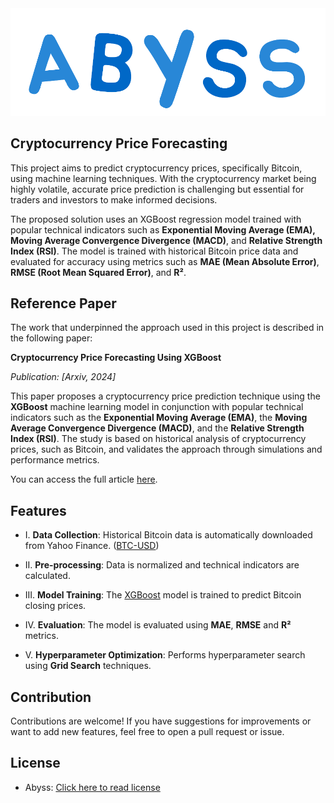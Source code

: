 <div align="center">
    <img src="./misc/icon.svg"/>
</div>

## Cryptocurrency Price Forecasting

This project aims to predict cryptocurrency prices, specifically Bitcoin, using machine learning techniques. With the cryptocurrency market being highly volatile, accurate price prediction is challenging but essential for traders and investors to make informed decisions.

The proposed solution uses an XGBoost regression model trained with popular technical indicators such as **Exponential Moving Average (EMA), Moving Average Convergence Divergence (MACD)**, and **Relative Strength Index (RSI)**. The model is trained with historical Bitcoin price data and evaluated for accuracy using metrics such as **MAE (Mean Absolute Error)**, **RMSE (Root Mean Squared Error)**, and **R²**.

## Reference Paper

The work that underpinned the approach used in this project is described in the following paper:

**Cryptocurrency Price Forecasting Using XGBoost**

_Publication: [Arxiv, 2024]_

This paper proposes a cryptocurrency price prediction technique using the **XGBoost** machine learning model in conjunction with popular technical indicators such as the **Exponential Moving Average (EMA)**, the **Moving Average Convergence Divergence (MACD)**, and the **Relative Strength Index (RSI)**. The study is based on historical analysis of cryptocurrency prices, such as Bitcoin, and validates the approach through simulations and performance metrics.

You can access the full article [here](https://arxiv.org/abs/2407.11786).

## Features

-   I. **Data Collection**: Historical Bitcoin data is automatically downloaded from Yahoo Finance. ([BTC-USD](https://finance.yahoo.com/quote/BTC-USD/))

-   II. **Pre-processing**: Data is normalized and technical indicators are calculated.

-   III. **Model Training**: The [XGBoost](https://xgboost.readthedocs.io/en/stable/) model is trained to predict Bitcoin closing prices.

-   IV. **Evaluation**: The model is evaluated using **MAE**, **RMSE** and **R²** metrics.

-   V. **Hyperparameter Optimization**: Performs hyperparameter search using **Grid Search** techniques.

## Contribution

Contributions are welcome! If you have suggestions for improvements or want to add new features, feel free to open a pull request or issue.

## License

-   Abyss: [Click here to read license](./LICENSE)
